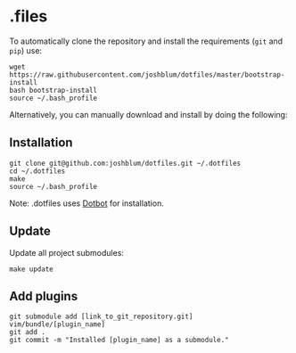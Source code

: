 .files
========

To automatically clone the repository and install the requirements (`git` and `pip`) use:

    wget https://raw.githubusercontent.com/joshblum/dotfiles/master/bootstrap-install
    bash bootstrap-install
    source ~/.bash_profile

Alternatively, you can manually download and install by doing the following:

Installation
--------

    git clone git@github.com:joshblum/dotfiles.git ~/.dotfiles
    cd ~/.dotfiles
    make
    source ~/.bash_profile


Note: .dotfiles uses [Dotbot](https://github.com/anishathalye/dotbot) for installation.

Update
--------
Update all project submodules:

    make update

Add plugins
--------

    git submodule add [link_to_git_repository.git] vim/bundle/[plugin_name]
    git add .
    git commit -m "Installed [plugin_name] as a submodule."
